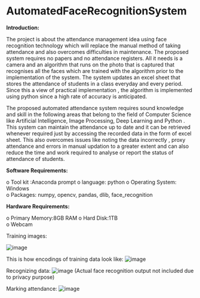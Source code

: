 # AutomatedFaceRecognitionSystem

**Introduction:**

The project is about the attendance management idea using face recognition technology which 
will replace the manual method of taking attendance and also overcomes difficulties in 
maintenance. The proposed system requires no papers and no attendance registers. All it needs is 
a camera and an algorithm that runs on the photo that is captured that recognises all the faces 
which are trained with the algorithm prior to the implementation of the system. The system 
updates an excel sheet that stores the attendance of students in a class everyday and every period.
Since this a view of practical implementation , the algorithm is implemented using python since 
a high rate of accuracy is anticipated.

The proposed automated attendance system requires sound knowledge and skill in the following 
areas that belong to the field of Computer Science like Artificial Intelligence, Image Processing, 
Deep Learning and Python . This system can maintain the attendance up to date and it can be 
retrieved whenever required just by accessing the recorded data in the form of excel sheet. This 
also overcomes issues like noting the data incorrectly , proxy attendance and errors in manual 
updation to a greater extent and can also reduce the time and work required to analyse or report 
the status of attendance of students.

**Software Requirements:**

o Tool kit :Anaconda prompt 
o language: python 
o Operating System: Windows  
o Packages: numpy, opencv, pandas, dlib, face_recognition 

**Hardware Requirements:**

o Primary Memory:8GB RAM 
o Hard Disk:1TB  
o Webcam

Training images:

![image](https://github.com/user-attachments/assets/2d9ad7c8-3a94-49d9-8879-8c3432348cce)

This is how encodings of training data look like:
![image](https://github.com/user-attachments/assets/c18db996-1f24-49d1-b701-9f21bb346682)

Recognizing data:
![image](https://github.com/user-attachments/assets/1258c326-0f7f-4bd9-b850-701e2f31672f)
(Actual face recognition output not included due to privacy purpose)

Marking attendance:
![image](https://github.com/user-attachments/assets/ba2805fb-e30d-4c57-ae7b-d50a7e57e8db)






